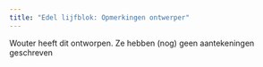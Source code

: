 ```yaml
---
title: "Edel lijfblok: Opmerkingen ontwerper"
---
```


<Fixme>Wouter heeft dit ontworpen. Ze hebben (nog) geen aantekeningen geschreven</Fixme>


